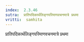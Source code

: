 ```yaml
---
index:  2.3.46
sutra:  प्रातिपदिकार्थलिङ्गपरिमाणवचनमात्रे प्रथमा
vritti:  samhita 
---
```


प्रातिपदिकार्थलिङ्गपरिमाणवचनमात्रे प्रथमा

